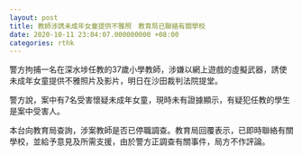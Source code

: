 ```yaml
---
layout: post
title: 教師涉誘未成年女童提供不雅照　教育局已聯絡有關學校
date: 2020-10-11 23:04:07.000000000 +08:00
categories: rthk
---
```


警方拘捕一名在深水埗任教的37歲小學教師，涉嫌以網上遊戲的虛擬武器，誘使未成年女童提供不雅照片及影片，明日在沙田裁判法院提堂。

警方說，案中有7名受害懷疑未成年女童，現時未有證據顯示，有疑犯任教的學生是案中受害人。

本台向教育局查詢，涉案教師是否已停職調查。教育局回覆表示，已即時聯絡有關學校，並給予意見及所需支援，由於警方正調查有關事件，局方不作評論。
